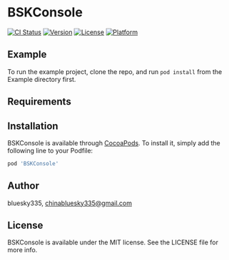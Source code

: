 # BSKConsole

[![CI Status](https://img.shields.io/travis/bluesky335/BSKConsole.svg?style=flat)](https://travis-ci.org/bluesky335/BSKConsole)
[![Version](https://img.shields.io/cocoapods/v/BSKConsole.svg?style=flat)](https://cocoapods.org/pods/BSKConsole)
[![License](https://img.shields.io/cocoapods/l/BSKConsole.svg?style=flat)](https://cocoapods.org/pods/BSKConsole)
[![Platform](https://img.shields.io/cocoapods/p/BSKConsole.svg?style=flat)](https://cocoapods.org/pods/BSKConsole)

## Example

To run the example project, clone the repo, and run `pod install` from the Example directory first.

## Requirements

## Installation

BSKConsole is available through [CocoaPods](https://cocoapods.org). To install
it, simply add the following line to your Podfile:

```ruby
pod 'BSKConsole'
```

## Author

bluesky335, chinabluesky335@gmail.com

## License

BSKConsole is available under the MIT license. See the LICENSE file for more info.

